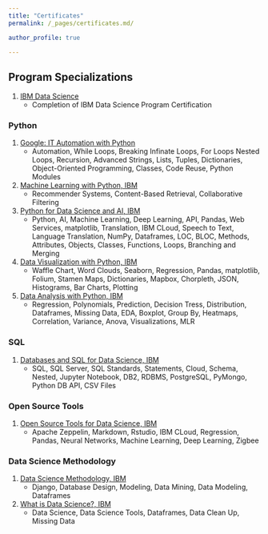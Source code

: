 ```yaml
---
title: "Certificates"
permalink: /_pages/certificates.md/

author_profile: true

---
```


## Program Specializations

1. [IBM Data Science](https://www.coursera.org/account/accomplishments/specialization/GYCKT9JHP337 "IBM Data Science")
   - Completion of IBM Data Science Program Certification

### Python
1. [Google: IT Automation with Python](https://www.coursera.org/account/accomplishments/verify/YTXAL2L8QJBD "Google: IT Automation with Python")
   - Automation, While Loops, Breaking Infinate Loops, For Loops Nested Loops, Recursion, Advanced Strings, Lists, Tuples, Dictionaries, Object-Oriented Programming, Classes, Code Reuse, Python Modules
2. [Machine Learning with Python, IBM](https://www.coursera.org/account/accomplishments/verify/A5NA6EUL5QZN "Machine Learning with Python, IBM")
   - Recommender Systems, Content-Based Retrieval, Collaborative Filtering
3. [Python for Data Science and AI, IBM](https://www.coursera.org/account/accomplishments/verify/N3WGRJN55JM9 "Python for Data Science and AI, IBM")
   - Python, AI, Machine Learning, Deep Learning, API, Pandas, Web Services, matplotlib, Translation, IBM CLoud, Speech to Text, Language Translation, NumPy, Dataframes, LOC, BLOC, Methods, Attributes, Objects, Classes, Functions, Loops, Branching and Merging
4. [Data Visualization with Python, IBM](https://www.coursera.org/account/accomplishments/verify/F9W3EW2EVM4H "Data Visualization with Python, IBM")
   - Waffle Chart, Word Clouds, Seaborn, Regression, Pandas, matplotlib, Folium, Stamen Maps, Dictionaries, Mapbox, Chorpleth, JSON, Histograms, Bar Charts, Plotting
5. [Data Analysis with Python, IBM](https://www.coursera.org/account/accomplishments/verify/7RGGUNZ3NY7W "Data Analysis with Python, IBM")
   - Regression, Polynomials, Prediction, Decision Tress, Distribution, Dataframes, Missing Data, EDA, Boxplot, Group By, Heatmaps, Correlation, Variance, Anova, Visualizations, MLR

### SQL
1. [Databases and SQL for Data Science, IBM](https://www.coursera.org/account/accomplishments/verify/AGXYMXGVPUTW "Databases and SQL for Data Science, IBM")
   - SQL, SQL Server, SQL Standards, Statements, Cloud, Schema, Nested, Jupyter Notebook, DB2, RDBMS, PostgreSQL, PyMongo, Python DB API, CSV Files

### Open Source Tools
1. [Open Source Tools for Data Science, IBM](https://www.coursera.org/account/accomplishments/verify/46BJZNEXKTBF "Open Source Tools for Data Science, IBM")
   - Apache Zeppelin, Markdown, Rstudio, IBM CLoud, Regression, Pandas, Neural Networks, Machine Learning, Deep Learning, Zigbee

### Data Science Methodology
1. [Data Science Methodology, IBM](https://www.coursera.org/account/accomplishments/verify/DRJ8LSVWZ9WY "Data Science Methodology, IBM")
   - Django, Database Design, Modeling, Data Mining, Data Modeling, Dataframes
2. [What is Data Science?, IBM](https://www.coursera.org/account/accomplishments/verify/J9Z3H5RFS3GA "What is Data Science?, IBM")
   - Data Science, Data Science Tools, Dataframes, Data Clean Up, Missing Data

